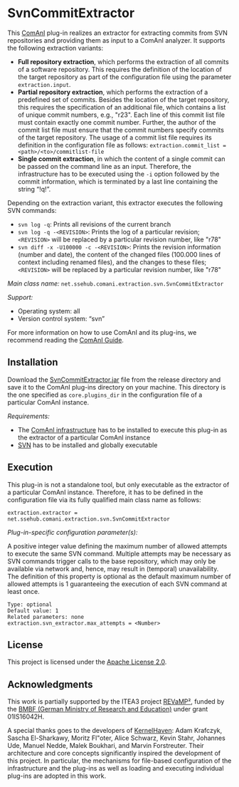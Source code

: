 # SvnCommitExtractor
This [ComAnI](https://github.com/CommitAnalysisInfrastructure/ComAnI) plug-in realizes an extractor for extracting commits from SVN repositories and providing them as input to a ComAnI analyzer. It supports the following extraction variants:
- **Full repository extraction**, which performs the extraction of all commits of a software repository. This requires the definition of the location of the target repository as part of the configuration file using the parameter `extraction.input`.
- **Partial repository extraction**, which performs the extraction of a predefined set of commits. Besides the location of the target repository, this requires the specification of an additional file, which contains a list of unique commit numbers, e.g., "r23". Each line of this commit list file must contain exactly one commit number. Further, the author of the commit list file must ensure that the commit numbers specify commits of the target repository. The usage of a commit list file requires its definition in the configuration file as follows: `extraction.commit_list = <path>/<to>/commitlist-file`
- **Single commit extraction**, in which the content of a single commit can be passed on the command line as an input. Therefore, the infrastructure has to be executed using the `-i` option followed by the commit information, which is terminated by a last line containing the string “!q!”.

Depending on the extraction variant, this extractor executes the following SVN commands:
- `svn log -q`: Prints all revisions of the current branch
- `svn log -q -<REVISION>`: Prints the log of a particular revision; `<REVISION>` will be replaced by a particular revision number, like "r78"
- `svn diff -x -U100000 -c -<REVISION>`: Prints the revision information (number and date), the content of the changed files (100.000 lines of context including renamed files), and the changes to these files; `<REVISION>` will be replaced by a particular revision number, like "r78"

*Main class name:* `net.ssehub.comani.extraction.svn.SvnCommitExtractor`

*Support:*
- Operating system: all
- Version control system: “svn”

For more information on how to use ComAnI and its plug-ins, we recommend reading the [ComAnI Guide](https://github.com/CommitAnalysisInfrastructure/ComAnI/blob/master/guide/ComAnI_Guide.pdf).

## Installation
Download the [SvnCommitExtractor.jar](/release/SvnCommitExtractor.jar) file from the release directory and save it to the ComAnI plug-ins directory on your machine. This directory is the one specified as `core.plugins_dir` in the configuration file of a particular ComAnI instance.

*Requirements:*
- The [ComAnI infrastructure](https://github.com/CommitAnalysisInfrastructure/ComAnI) has to be installed to execute this plug-in as the extractor of a particular ComAnI instance
- [SVN](https://subversion.apache.org/) has to be installed and globally executable

## Execution
This plug-in is not a standalone tool, but only executable as the extractor of a particular ComAnI instance. Therefore, it has to be defined in the configuration file via its fully qualified main class name as follows:

`extraction.extractor = net.ssehub.comani.extraction.svn.SvnCommitExtractor`

*Plug-in-specific configuration parameter(s):*

A positive integer value defining the maximum number of allowed attempts to execute the same SVN command.
Multiple attempts may be necessary as SVN commands trigger calls to the base repository, which may only be
available via network and, hence, may result in (temporal) unavailability. The definition of this property
is optional as the default maximum number of allowed attempts is 1 guaranteeing the execution of each SVN
command at least once.

```Properties
Type: optional
Default value: 1
Related parameters: none
extraction.svn_extractor.max_attempts = <Number>
```
## License
This project is licensed under the [Apache License 2.0](https://www.apache.org/licenses/LICENSE-2.0.html).

## Acknowledgments
This work is partially supported by the ITEA3 project [REVaMP²](http://www.revamp2-project.eu/), funded by the [BMBF (German Ministry of Research and Education)](https://www.bmbf.de/) under grant 01IS16042H.

A special thanks goes to the developers of [KernelHaven](https://github.com/KernelHaven/): Adam Krafczyk, Sascha El-Sharkawy, Moritz Fl\"oter, Alice Schwarz, Kevin Stahr, Johannes Ude, Manuel Nedde, Malek Boukhari, and Marvin Forstreuter. Their architecture and core concepts significantly inspired the development of this project. In particular, the mechanisms for file-based configuration of the infrastructure and the plug-ins as well as loading and executing individual plug-ins are adopted in this work.
